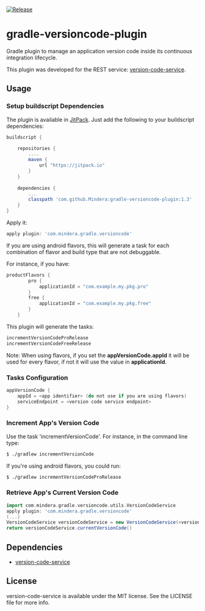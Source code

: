 [![Release](https://jitpack.io/v/Mindera/gradle-versioncode-plugin.svg)](https://jitpack.io/#Mindera/gradle-versioncode-plugin)

# gradle-versioncode-plugin

Gradle plugin to manage an application version code inside its continuous integration lifecycle.

This plugin was developed for the REST service: [version-code-service].

## Usage
### Setup buildscript Dependencies

The plugin is available in [JitPack](https://jitpack.io/). Just add the following to your buildscript dependencies:

```groovy
buildscript {

    repositories {
    	....
        maven {
            url "https://jitpack.io"
        }
    }
    
    dependencies {
    	...
        classpath 'com.github.Mindera:gradle-versioncode-plugin:1.3'
    }
}
```

Apply it:

```groovy
apply plugin: 'com.mindera.gradle.versioncode'
```

If you are using android flavors, this will generate a task for each combination of flavor and build type that are not debuggable.

For instance, if you have:

```groovy
productFlavors {
        pro {
            applicationId = "com.example.my.pkg.pro"
        }
        free {
            applicationId = "com.example.my.pkg.free"
        }
    }
```

This plugin will generate the tasks:

```groovy
incrementVersionCodeProRelease
incrementVersionCodeFreeRelease
```

Note: When using flavors, if you set the **appVersionCode.appId** it will be used for every flavor, if not it will use the value in **applicationId**.

### Tasks Configuration

```groovy
appVersionCode {
    appId = <app identifier> (do not use if you are using flavors)
    serviceEndpoint = <version code service endpoint>
}
```

### Increment App's Version Code

Use the task 'incrementVersionCode'. For instance, in the command line type:

```sh
$ ./gradlew incrementVersionCode
```
If you're using android flavors, you could run:

```sh
$ ./gradlew incrementVersionCodeProRelease
```

### Retrieve App's Current Version Code

```groovy
import com.mindera.gradle.versioncode.utils.VersionCodeService
apply plugin: 'com.mindera.gradle.versioncode'
(...)
VersionCodeService versionCodeService = new VersionCodeService(<version code service endpoint>, <app identifier>)
return versionCodeService.currentVersionCode()
```

## Dependencies
  - [version-code-service]

## License
version-code-service is available under the MIT license. See the LICENSE file for more info.

[version-code-service]: https://github.com/Mindera/version-code-service
